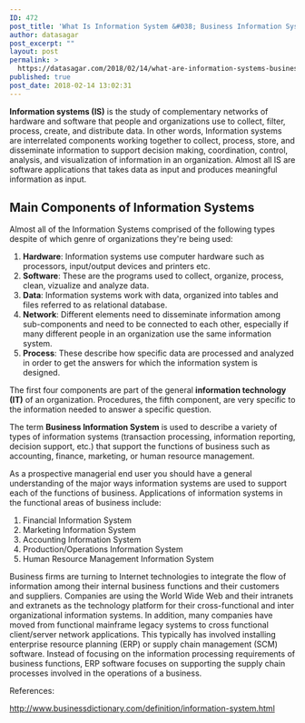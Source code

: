 ```yaml
---
ID: 472
post_title: 'What Is Information System &#038; Business Information System? &#8211; Definitions'
author: datasagar
post_excerpt: ""
layout: post
permalink: >
  https://datasagar.com/2018/02/14/what-are-information-systems-business-information-system/
published: true
post_date: 2018-02-14 13:02:31
---
```

<strong>Information systems (IS)</strong> is the study of complementary networks of hardware and software that people and organizations use to collect, filter, process, create, and distribute data. In other words, Information systems are interrelated components working together to collect, process, store, and disseminate information to support decision making, coordination, control, analysis, and visualization of information in an organization. Almost all IS are software applications that takes data as input and produces meaningful information as input.
<h2 id="section---TypicalComponentsOfInformationSystems">Main Components of Information Systems</h2>
Almost all of the Information Systems comprised of the following types despite of which genre of organizations they're being used:
<ol>
 	<li><b>Hardware</b>: Information systems use computer hardware such as processors, input/output devices and printers etc.</li>
 	<li><b>Software</b>: These are the programs used to collect, organize, process, clean, vizualize and analyze data.</li>
 	<li><b>Data</b>: Information systems work with data, organized into tables and files referred to as relational database.</li>
 	<li><b>Network</b>: Different elements need to disseminate information among sub-components and need to be connected to each other, especially if many different people in an organization use the same information system.</li>
 	<li><b>Process</b>: These describe how specific data are processed and analyzed in order to get the answers for which the information system is designed.</li>
</ol>
The first four components are part of the general <b>information technology (IT)</b> of an organization. Procedures, the fifth component, are very specific to the information needed to answer a specific question.

The term <strong>Business Information System</strong> is used to describe a variety of types of information systems (transaction processing, information reporting, decision support, etc.) that support the functions of business such as accounting, finance, marketing, or human resource management.

As a prospective managerial end user you should have a general understanding of the major ways information systems are used to support each of the functions of business. Applications of information systems in the functional areas of business include:
<ol>
 	<li>Financial Information System</li>
 	<li>Marketing Information System</li>
 	<li>Accounting Information System</li>
 	<li>Production/Operations Information System</li>
 	<li>Human Resource Management Information System</li>
</ol>
Business firms are turning to Internet technologies to integrate the flow of information among their internal business functions and their customers and suppliers. Companies are using the World Wide Web and their intranets and extranets as the technology platform for their cross-functional and inter organizational information systems.
In addition, many companies have moved from functional mainframe legacy systems to cross functional client/server network applications. This typically has involved installing enterprise resource planning (ERP) or supply chain management (SCM) software. Instead of focusing on the information processing requirements of business functions, ERP software focuses on supporting the supply chain processes involved in the operations of a business.

References:

http://www.businessdictionary.com/definition/information-system.html

&nbsp;